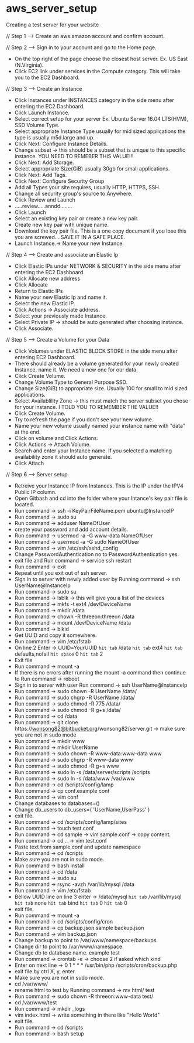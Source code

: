 # aws_server_setup
Creating a test server for your website


// Step 1 --> Create an aws.amazon account and confirm account.

// Step 2 --> Sign in to your account and go to the Home page.

  - On the top right of the page choose the closest host server. Ex. US East (N.Virginia).
  - Click EC2 link under services in the Compute category. This will take you to the EC2 Dashboard.
  
// Step 3 --> Create an Instance

  - Click Instances under INSTANCES category in the side menu after entering the EC2 Dashboard.
  - Click Launch Instance.
  - Select correct setup for your server Ex. Ubuntu Server 16.04 LTS(HVM), SSD Volume Type.
  - Select appropriate Instance Type usually for mid sized applications the type is usually m5d.large and up.
  - Click Next: Configure Instance Details.
  - Change subset -> this should be a subset that is unique to this specific instance. YOU NEED TO REMEBER THIS VALUE!!!
  - Click Next: Add Storage.
  - Select appropriate Size(GiB) usually 30gb for small applications.
  - Click Next: Add Tags.
  - Click Next: Configure Security Group
  - Add all Types your site requires, usually HTTP, HTTPS, SSH.
  - Change all security group's source to Anywhere.
  - Click Review and Launch
  - .....review.....anndd........
  - Click Launch
  - Select an existing key pair or create a new key pair.
  - Create new key pair with unique name.
  - Download the key pair file. This is a one copy document if you lose this you are screwed....SAVE IT IN A SAFE PLACE.
  - Launch Instance.-> Name your new Instance.
  
// Step 4 --> Create and associate an Elastic Ip

  - Click Elastic IPs under NETWORK & SECURITY in the side menu after entering the EC2 Dashboard.
  - Click Allocate new address
  - Click Allocate
  - Return to Elastic IPs
  - Name your new Elastic Ip and name it.
  - Select the new Elastic IP.
  - Click Actions -> Associate address.
  - Select your previously made Instance.
  - Select Private IP -> should be auto generated after choosing instance.
  - Click Associate.
  
// Step 5 --> Create a Volume for your Data

  - Click Volumes under ELASTIC BLOCK STORE in the side menu after entering EC2 Dashboard.
  - There should already be a volume generated for your newly created Instance, name it. We need a new one for our data.
  - Click Create Volume.
  - Change Volume Type to General Purpose SSD.
  - Change Size(GiB) to appropriate size. Usually 100 for small to mid sized applications.
  - Select Availablility Zone -> this must match the server subset you chose for your instance. I TOLD YOU TO REMEMBER THE VALUE!!
  - Click Create Volume.
  - Try to refresh the page if you don't see your new volume.
  - Name your new volume usually named your instance name with "data" at the end.
  - Click on volume and Click Actions.
  - Click Actions -> Attach Volume.
  - Search and enter your Instance name. If you selected a matching availability zone it should auto generate.
  - Click Attach
  
// Step 6 --> Server setup

  - Retreive your Instance IP from Instances. This is the IP under the IPV4 Public IP column.
  - Open Gitbash and cd into the folder where your Intance's key pair file is located.
  - Run command -> ssh -i KeyPairFileName.pem ubuntu@InstanceIP
  - Run command -> sudo su
  - Run command -> adduser NameOfUser
  - create your password and add account details.
  - Run command -> usermod -a -G www-data NameOfUser
  - Run command -> usermod -a -G sudo NameOfUser
  - Run command -> vim /etc/ssh/sshd_config
  - Change PasswordAuthentication no to PasswordAuthentication yes.
  - exit file and Run command -> service ssh restart
  - Run command -> exit
  - Repeat until you exit out of ssh server.
  - Sign in to server with newly added user by Running command -> ssh UserName@InstanceIp
  - Run command -> sudo su
  - Run command -> lsblk -> this will give you a list of the devices
  - Run command -> mkfs -t ext4 /dev/DeviceName
  - Run command -> mkdir /data
  - Run command -> chown -R threeon:threeon /data
  - Run command -> mount /dev/DeviceName /data
  - Run command -> blkid
  - Get UUID and copy it somewhere.
  - Run command -> vim /etc/fstab
  - On line 2 Enter -> UUID=YourUUID `hit tab` /data `hit tab` ext4 `hit tab` defaults,nofail `hit space` 0 `hit tab` 2
  - Exit file
  - Run command -> mount -a
  - If there is no errors after running the mount -a command then continue to Run command -> reboot
  - Sign in to server with user Run command -> ssh UserName@InstanceIp
  - Run command -> sudo chown -R UserName /data/
  - Run command -> sudo chgrp -R UserName /data/
  - Run command -> sudo chmod -R 775 /data/
  - Run command -> sudo chmod -R g+s /data/
  - Run command -> cd /data
  - Run command -> git clone https://wonsong82@bitbucket.org/wonsong82/server.git -> make sure you are not in sudo mode
  - Run command -> mkdir www
  - Run command -> mkdir UserName
  - Run command -> sudo chown -R www-data:www-data www
  - Run command -> sudo chgrp -R www-data www
  - Run command -> sudo chmod -R g+s www
  - Run command -> sudo ln -s /data/server/scripts /scripts
  - Run command -> sudo ln -s /data/www /var/www
  - Run command -> cd /scripts/config/lamp
  - Run command -> cp conf.example conf
  - Run command -> vim conf
  - Change databases to databases=()
  - Change db_users to db_users=( 'UserName,UserPass' )
  - exit file.
  - Run command -> cd /scripts/config/lamp/sites
  - Run command -> touch test.conf
  - Run command -> cd sample -> vim sample.conf -> copy content.
  - Run command -> cd .. -> vim test.conf
  - Paste text from sample.conf and update namespace
  - Run command -> cd /scripts
  - Make sure you are not in sudo mode.
  - Run command -> bash install
  - Run command -> cd /data
  - Run command -> sudo su
  - Run command -> rsync -avzh /var/lib/mysql /data
  - Run command -> vim /etc/fstab
  - Bellow UUID line on line 3 enter -> /data/mysql `hit tab` /var/lib/mysql `hit tab` none `hit tab` bind `hit tab` 0 `hit tab` 0
  - exit file.
  - Run command -> mount -a
  - Run command -> cd /scripts/config/cron
  - Run command -> cp backup.json.sample backup.json
  - Run command -> vim backup.json
  - Change backup to point to /var/www/namespace/backups.
  - Change dir to point to /var/www/namespace.
  - Change db to database name. example test
  - Run command -> crontab -e -> choose 2 if asked which kind
  - Enter on next line -> 0 1 * * * /usr/bin/php /scripts/cron/backup.php
  - exit file by ctrl X, y, enter.
  - Make sure you are not in sudo mode.
  - cd /var/www/
  - rename html to test by Running command -> mv html/ test
  - Run command -> sudo chown -R threeon:www-data test/
  - cd /var/www/test
  - Run command -> mkdir _logs
  - vim index.html -> write something in there like "Hello World"
  - exit file.
  - Run command -> cd /scripts
  - Run command -> bash setup 
  
  
  








  

  
  
  
  
  
  
  
